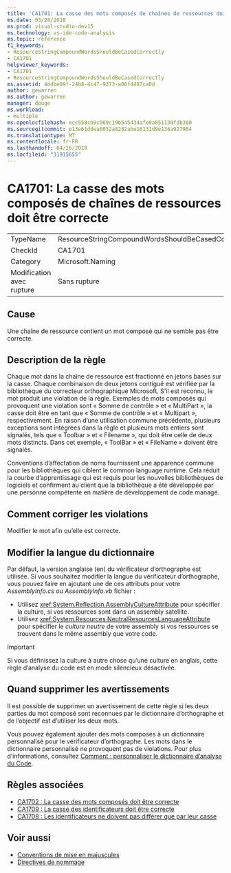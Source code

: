 ```yaml
---
title: 'CA1701: La casse des mots composés de chaînes de ressources doit être correcte'
ms.date: 03/28/2018
ms.prod: visual-studio-dev15
ms.technology: vs-ide-code-analysis
ms.topic: reference
f1_keywords:
- ResourceStringCompoundWordsShouldBeCasedCorrectly
- CA1701
helpviewer_keywords:
- CA1701
- ResourceStringCompoundWordsShouldBeCasedCorrectly
ms.assetid: 4ddbe09f-24b8-4c47-9373-a06f4487ca0d
author: gewarren
ms.author: gewarren
manager: douge
ms.workload:
- multiple
ms.openlocfilehash: ecc558cb9c069c19b545434afe0a851130fdb300
ms.sourcegitcommit: e13e61ddea6032a8282abe16131d9e136a927984
ms.translationtype: MT
ms.contentlocale: fr-FR
ms.lasthandoff: 04/26/2018
ms.locfileid: "31915655"
---
```

# <a name="ca1701-resource-string-compound-words-should-be-cased-correctly"></a>CA1701: La casse des mots composés de chaînes de ressources doit être correcte

|||
|-|-|
|TypeName|ResourceStringCompoundWordsShouldBeCasedCorrectly|
|CheckId|CA1701|
|Category|Microsoft.Naming|
|Modification avec rupture|Sans rupture|

## <a name="cause"></a>Cause

Une chaîne de ressource contient un mot composé qui ne semble pas être correcte.

## <a name="rule-description"></a>Description de la règle

Chaque mot dans la chaîne de ressource est fractionné en jetons basés sur la casse. Chaque combinaison de deux jetons contiguë est vérifiée par la bibliothèque du correcteur orthographique Microsoft. S'il est reconnu, le mot produit une violation de la règle. Exemples de mots composés qui provoquent une violation sont « Somme de contrôle » et « MultiPart », la casse doit être en tant que « Somme de contrôle » et « Multipart », respectivement. En raison d’une utilisation commune précédente, plusieurs exceptions sont intégrées dans la règle et plusieurs mots entiers sont signalés, tels que « Toolbar » et « Filename », qui doit être celle de deux mots distincts. Dans cet exemple, « ToolBar » et « FileName » doivent être signalés.

Conventions d’affectation de noms fournissent une apparence commune pour les bibliothèques qui ciblent le common language runtime. Cela réduit la courbe d’apprentissage qui est requis pour les nouvelles bibliothèques de logiciels et confirment au client que la bibliothèque a été développée par une personne compétente en matière de développement de code managé.

## <a name="how-to-fix-violations"></a>Comment corriger les violations

Modifier le mot afin qu’elle est correcte.

## <a name="change-the-dictionary-language"></a>Modifier la langue du dictionnaire

Par défaut, la version anglaise (en) du vérificateur d’orthographe est utilisée. Si vous souhaitez modifier la langue du vérificateur d’orthographe, vous pouvez faire en ajoutant une de ces attributs pour votre *AssemblyInfo.cs* ou *AssemblyInfo.vb* fichier :

- Utilisez <xref:System.Reflection.AssemblyCultureAttribute> pour spécifier la culture, si vos ressources sont dans un assembly satellite.
- Utilisez <xref:System.Resources.NeutralResourcesLanguageAttribute> pour spécifier le *culture neutre* de votre assembly si vos ressources se trouvent dans le même assembly que votre code.

> [!IMPORTANT]
> Si vous définissez la culture à autre chose qu’une culture en anglais, cette règle d’analyse du code est en mode silencieux désactivée.

## <a name="when-to-suppress-warnings"></a>Quand supprimer les avertissements

Il est possible de supprimer un avertissement de cette règle si les deux parties du mot composé sont reconnues par le dictionnaire d’orthographe et de l’objectif est d’utiliser les deux mots.

Vous pouvez également ajouter des mots composés à un dictionnaire personnalisé pour le vérificateur d’orthographe. Les mots dans le dictionnaire personnalisé ne provoquent pas de violations. Pour plus d’informations, consultez [Comment : personnaliser le dictionnaire d’analyse du Code](../code-quality/how-to-customize-the-code-analysis-dictionary.md).

## <a name="related-rules"></a>Règles associées

- [CA1702 : La casse des mots composés doit être correcte](../code-quality/ca1702-compound-words-should-be-cased-correctly.md)
- [CA1709 : La casse des identificateurs doit être correcte](../code-quality/ca1709-identifiers-should-be-cased-correctly.md)
- [CA1708 : Les identificateurs ne doivent pas différer que par leur casse](../code-quality/ca1708-identifiers-should-differ-by-more-than-case.md)

## <a name="see-also"></a>Voir aussi

- [Conventions de mise en majuscules](/dotnet/standard/design-guidelines/capitalization-conventions)
- [Directives de nommage](/dotnet/standard/design-guidelines/naming-guidelines)